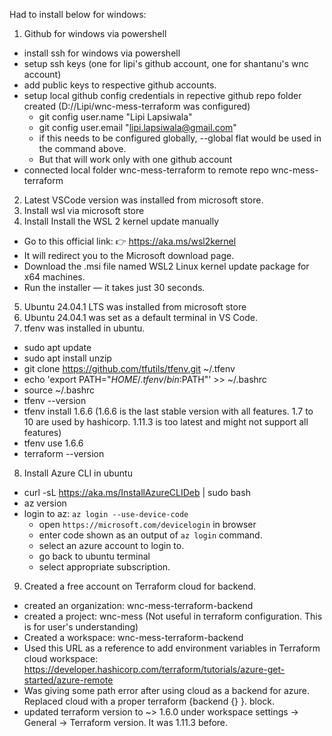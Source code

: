 

Had to install below for windows:

1. Github for windows via powershell
  - install ssh for windows via powershell
  - setup ssh keys (one for lipi's github account, one for shantanu's wnc account)
  - add public keys to respective github accounts.
  - setup local github config credentials in repective github repo folder created (D://Lipi/wnc-mess-terraform was configured)
    - git config user.name "Lipi Lapsiwala"
    - git config user.email "lipi.lapsiwala@gmail.com"
    - if this needs to be configured globally, --global flat would be used in the command above. 
    - But that will work only with one github account
  - connected local folder wnc-mess-terraform to remote repo wnc-mess-terraform
2. Latest VSCode version was installed from microsoft store.
3. Install wsl via microsoft store
4. Install Install the WSL 2 kernel update manually
  - Go to this official link: 👉 https://aka.ms/wsl2kernel
  - It will redirect you to the Microsoft download page.
  - Download the .msi file named WSL2 Linux kernel update package for x64 machines.
  - Run the installer — it takes just 30 seconds.
5. Ubuntu 24.04.1 LTS was installed from microsoft store
6. Ubuntu 24.04.1 was set as a default terminal in VS Code.
7. tfenv was installed in ubuntu.
  - sudo apt update
  - sudo apt install unzip
  - git clone https://github.com/tfutils/tfenv.git ~/.tfenv
  - echo 'export PATH="$HOME/.tfenv/bin:$PATH"' >> ~/.bashrc
  - source ~/.bashrc
  - tfenv --version
  - tfenv install 1.6.6 (1.6.6 is the last stable version with all features. 1.7 to 10 are used by hashicorp. 1.11.3 is too latest and might not support all features)
  - tfenv use 1.6.6
  - terraform --version
8. Install Azure CLI in ubuntu
  - curl -sL https://aka.ms/InstallAzureCLIDeb | sudo bash
  - az version
  - login to az: `az login --use-device-code`
    - open `https://microsoft.com/devicelogin` in browser
    - enter code shown as an output of `az login` command.
    - select an azure account to login to.
    - go back to ubuntu terminal
    - select appropriate subscription.
9. Created a free account on Terraform cloud for backend. 
  - created an organization: wnc-mess-terraform-backend
  - created a project: wnc-mess (Not useful in terraform configuration. This is for user's understanding)
  - Created a workspace: wnc-mess-terraform-backend
  - Used this URL as a reference to add environment variables in Terraform cloud workspace: https://developer.hashicorp.com/terraform/tutorials/azure-get-started/azure-remote
  - Was giving some path error after using cloud as a backend for azure. Replaced cloud with a proper terraform {backend {} }. block.
  - updated terraform version to ~> 1.6.0 under workspace settings -> General -> Terraform version. It was 1.11.3 before. 



